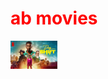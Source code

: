 <html>
<head>
<title>ab movies</title>
  
<h1 style="color: red">ab movies</h1>
</head>
<body>
  <style>
body{

 background-image: url('mm.PNG');

</style>
<a href="https://www.facebook.com/stories/104455725021839/UzpfSVNDOjE5Njg3NDg0NzM1NjQ2OTk=/?bucket_count=9&source=story_tray"><img src="AAAABVVb4fo_dVEt5Ak33ki86nXoRTRts-Qn80eQTXzaQYlbCvE6pO66OwiHRED6wP6Kv6MEwkaiExtFyhvYALVusrxAYYYzO3TL-KHEpsRYmEOXJyG23x9twSQfyBB2UPH763goLg.jpg" height="45" width="75"</a>
</body>

</html>

